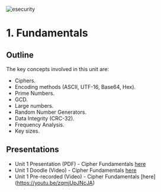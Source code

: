 ![esecurity](https://raw.githubusercontent.com/billbuchanan/appliedcrypto/main/z_associated/esecurity_graphics.png)

# 1. Fundamentals

## Outline
The key concepts involved in this unit are:

* Ciphers.
* Encoding methods (ASCII, UTF-16, Base64, Hex).
* Prime Numbers.
* GCD.
* Large numbers.
* Random Number Generators.
* Data Integrity (CRC-32).
* Frequency Analysis.
* Key sizes.

## Presentations

* Unit 1 Presentation (PDF) - Cipher Fundamentals [here](https://github.com/billbuchanan/appliedcrypto/blob/master/unit01_cipher_fundamentals/lecture/chapter01_ciphers_fundamentals.pdf)
* Unit 1 Doodle (Video) - Cipher Fundamentals [here](https://youtu.be/_sgU_d9tUcE)
* Unit 1 Pre-recorded (Video) - Cipher Fundamentals [here] (https://youtu.be/zqmjUpJNcJA)



